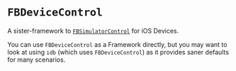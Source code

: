 # `FBDeviceControl`

A sister-framework to [`FBSimulatorControl`](https://github.com/facebook/idb/tree/main/FBSimulatorControl) for iOS Devices.

You can use `FBDeviceControl` as a Framework directly, but you may want to look at using `idb` (which uses `FBDeviceControl`) as it provides saner defaults for many scenarios.
